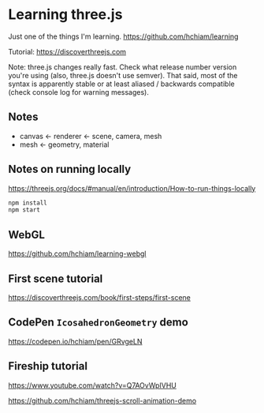 # Learning three.js

Just one of the things I'm learning. <https://github.com/hchiam/learning>

Tutorial: <https://discoverthreejs.com>

Note: three.js changes really fast. Check what release number version you're using (also, three.js doesn't use semver). That said, most of the syntax is apparently stable or at least aliased / backwards compatible (check console log for warning messages).

## Notes

- canvas <- renderer <- scene, camera, mesh
- mesh <- geometry, material

## Notes on running locally

<https://threejs.org/docs/#manual/en/introduction/How-to-run-things-locally>

```bash
npm install
npm start
```

## WebGL

<https://github.com/hchiam/learning-webgl>

## First scene tutorial

<https://discoverthreejs.com/book/first-steps/first-scene>

## CodePen `IcosahedronGeometry` demo

<https://codepen.io/hchiam/pen/GRvgeLN>

## Fireship tutorial

<https://www.youtube.com/watch?v=Q7AOvWpIVHU>

<https://github.com/hchiam/threejs-scroll-animation-demo>
